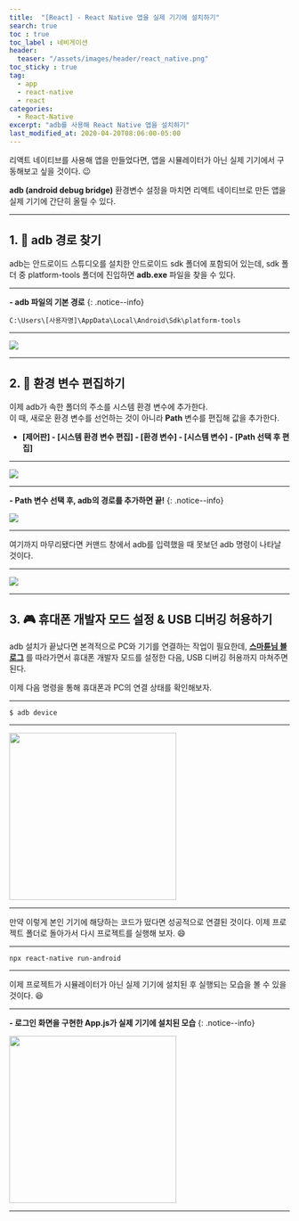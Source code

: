 ```yaml
---
title:  "[React] - React Native 앱을 실제 기기에 설치하기"
search: true
toc : true
toc_label : 네비게이션
header:
  teaser: "/assets/images/header/react_native.png"
toc_sticky : true
tag:
  - app
  - react-native
  - react
categories:
  - React-Native
excerpt: "adb를 사용해 React Native 앱을 설치하기"
last_modified_at: 2020-04-20T08:06:00-05:00
---
```


리액트 네이티브를 사용해 앱을 만들었다면, 앱을 시뮬레이터가 아닌 실제 기기에서 구동해보고 싶을 것이다. 😉  

**adb (android debug bridge)** 환경변수 설정을 마치면 리액트 네이티브로 만든 앱을 실제 기기에 간단히 올릴 수 있다.   

---

## 1. 🧭 adb 경로 찾기

adb는 안드로이드 스튜디오를 설치한 안드로이드 sdk 폴더에 포함되어 있는데, sdk 폴더 중 platform-tools 폴더에 진입하면 **adb.exe** 파일을 찾을 수 있다.

---

**- adb 파일의 기본 경로**
{: .notice--info}

```
C:\Users\[사용자명]\AppData\Local\Android\Sdk\platform-tools
```

---

<img src = "/assets/images/2020-04-20-adb를-사용해-앱-설치하기/adb.PNG"/>

---

## 2. 🎵 환경 변수 편집하기   

이제 adb가 속한 폴더의 주소를 시스템 환경 변수에 추가한다.   
이 때, 새로운 환경 변수를 선언하는 것이 아니라 **Path** 변수를 편집해 값을 추가한다.

* **[제어판] - [시스템 환경 변수 편집] - [환경 변수] - [시스템 변수] - [Path 선택 후 편집]**

---

<img src = "/assets/images/2020-04-20-adb를-사용해-앱-설치하기/Path0.PNG"/>

---

**- Path 변수 선택 후, adb의 경로를 추가하면 끝!**
{: .notice--info}

<img src = "/assets/images/2020-04-20-adb를-사용해-앱-설치하기/Path.PNG"/>

---

여기까지 마무리됐다면 커맨드 창에서 adb를 입력했을 때 못보던 adb 명령이 나타날 것이다.   

---

<img src = "/assets/images/2020-04-20-adb를-사용해-앱-설치하기/cmd.PNG"/>

---

## 3. 🎮 휴대폰 개발자 모드 설정 & USB 디버깅 허용하기

adb 설치가 끝났다면 본격적으로 PC와 기기를 연결하는 작업이 필요한데, [**스마튠님 블로그**](https://m.blog.naver.com/dsmobile3550/221299587135) 를 따라가면서 휴대폰 개발자 모드를 설정한 다음, USB 디버깅 허용까지 마쳐주면 된다.

이제 다음 명령을 통해 휴대폰과 PC의 연결 상태를 확인해보자.

---

```
$ adb device
```

---

<img src = "/assets/images/2020-04-20-adb를-사용해-앱-설치하기/device.PNG" width = "300"/>

---

만약 이렇게 본인 기기에 해당하는 코드가 떴다면 성공적으로 연결된 것이다.
이제 프로젝트 폴더로 돌아가서 다시 프로젝트를 실행해 보자. 😄

---

```
npx react-native run-android
```

---

이제 프로젝트가 시뮬레이터가 아닌 실제 기기에 설치된 후 실행되는 모습을 볼 수 있을 것이다. 😆

---

**- 로그인 화면을 구현한 App.js가 실제 기기에 설치된 모습**
{: .notice--info}

<img src = "/assets/images/2020-04-20-adb를-사용해-앱-설치하기/success.jpg" width = "300">

---
